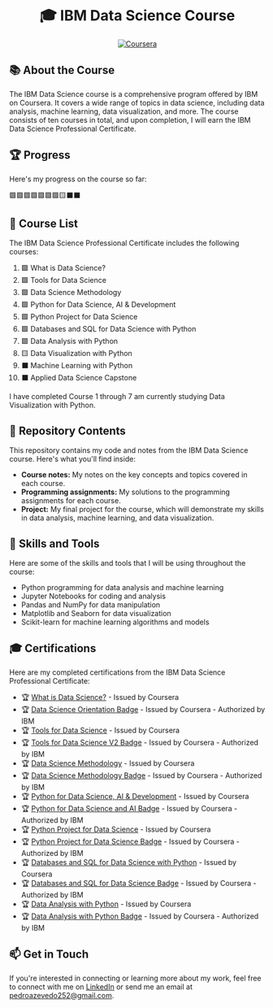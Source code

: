 <h1 align="center">🎓 IBM Data Science Course</h1>

<p align="center">
  <a href="https://www.coursera.org/professional-certificates/ibm-data-science"><img src="https://img.shields.io/badge/-IBM%20Data%20Science%20Professional%20Certificate-2E86C1?style=flat-square&logo=Coursera&logoColor=white&link=https://www.coursera.org/professional-certificates/ibm-data-science" alt="Coursera"></a>
</p>

## 📚 About the Course
The IBM Data Science course is a comprehensive program offered by IBM on Coursera. It covers a wide range of topics in data science, including data analysis, machine learning, data visualization, and more. The course consists of ten courses in total, and upon completion, I will earn the IBM Data Science Professional Certificate.

## 🏆 Progress
Here's my progress on the course so far:

🟩🟩🟩🟩🟩🟩🟩🟨⬛⬛

## 📖 Course List
The IBM Data Science Professional Certificate includes the following courses:

1. 🟩 What is Data Science?
2. 🟩 Tools for Data Science
3. 🟩 Data Science Methodology
4. 🟩 Python for Data Science, AI & Development
5. 🟩 Python Project for Data Science
6. 🟩 Databases and SQL for Data Science with Python
7. 🟩 Data Analysis with Python
8. 🟨 Data Visualization with Python
9. ⬛ Machine Learning with Python
10. ⬛ Applied Data Science Capstone

I have completed Course 1 through 7 am currently studying Data Visualization with Python.

## 📁 Repository Contents
This repository contains my code and notes from the IBM Data Science course. Here's what you'll find inside:

- **Course notes:** My notes on the key concepts and topics covered in each course.
- **Programming assignments:** My solutions to the programming assignments for each course.
- **Project:** My final project for the course, which will demonstrate my skills in data analysis, machine learning, and data visualization.

## 🚀 Skills and Tools
Here are some of the skills and tools that I will be using throughout the course:

- Python programming for data analysis and machine learning
- Jupyter Notebooks for coding and analysis
- Pandas and NumPy for data manipulation
- Matplotlib and Seaborn for data visualization
- Scikit-learn for machine learning algorithms and models

## 🎓 Certifications

Here are my completed certifications from the IBM Data Science Professional Certificate:

- 🏆 [What is Data Science?](https://www.coursera.org/account/accomplishments/certificate/E6X9EL5DCT6U) - Issued by Coursera
- 🏆 [Data Science Orientation Badge](https://www.credly.com/badges/f8716612-94e8-4315-85f3-ce74933830d6/) - Issued by Coursera - Authorized by IBM
- 🏆 [Tools for Data Science](https://www.coursera.org/account/accomplishments/certificate/XVPBHG9WL8XP) - Issued by Coursera
- 🏆 [Tools for Data Science V2 Badge](https://www.credly.com/badges/07057767-556c-4e06-a977-f7660418d24e/) - Issued by Coursera - Authorized by IBM
- 🏆 [Data Science Methodology](https://www.coursera.org/account/accomplishments/certificate/K32ZM79WJD5E) - Issued by Coursera
- 🏆 [Data Science Methodology Badge](https://www.credly.com/badges/286eaa14-ba91-4ee2-911c-e321e50ea9f6) - Issued by Coursera - Authorized by IBM
- 🏆 [Python for Data Science, AI & Development](https://www.coursera.org/account/accomplishments/certificate/TMRBHFR6RWA6) - Issued by Coursera
- 🏆 [Python for Data Science and AI Badge](https://www.credly.com/badges/d9d6aed9-6e17-4f75-bf24-3401a7edfd12/) - Issued by Coursera - Authorized by IBM
- 🏆 [Python Project for Data Science](https://www.coursera.org/account/accomplishments/certificate/DTE6J98B2UZR) - Issued by Coursera
- 🏆 [Python Project for Data Science Badge](https://www.credly.com/badges/c6339658-e606-406a-b358-d7c3298ec249/) - Issued by Coursera - Authorized by IBM
- 🏆 [Databases and SQL for Data Science with Python](https://www.coursera.org/account/accomplishments/certificate/LWYFQTAF2SVA) - Issued by Coursera
- 🏆 [Databases and SQL for Data Science Badge](https://www.credly.com/badges/b9fb78b7-d4ac-4d26-a95e-895e8d8759cb/) - Issued by Coursera - Authorized by IBM
- 🏆 [Data Analysis with Python](https://www.coursera.org/account/accomplishments/certificate/J2VBZL96B9L7) - Issued by Coursera
- 🏆 [Data Analysis with Python Badge](https://www.credly.com/badges/c2589fbf-a26c-4992-97f4-533fe2e25118/) - Issued by Coursera - Authorized by IBM

## 📫 Get in Touch
If you're interested in connecting or learning more about my work, feel free to connect with me on <a href="https://www.linkedin.com/in/pedro-hs-azevedo/?locale=en_US">LinkedIn</a> or send me an email at <a href="mailto:pedroazevedo252@gmail.com">pedroazevedo252@gmail.com</a>.
